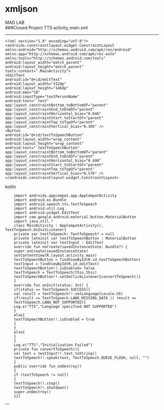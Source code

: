 # xmljson
MAD LAB
<br>
###Closed Project
TTS
activity_main.xml
_________________
    <?xml version="1.0" encoding="utf-8"?>
    <androidx.constraintlayout.widget.ConstraintLayout
    xmlns:android="http://schemas.android.com/apk/res/android"
    xmlns:app="http://schemas.android.com/apk/res-auto"
    xmlns:tools="http://schemas.android.com/tools"
    android:layout_width="match_parent"
    android:layout_height="match_parent"
    tools:context=".MainActivity">
    <EditText
    android:id="@+id/editText"
    android:layout_width="312dp"
    android:layout_height="146dp"
    android:ems="10"
    android:inputType="textPersonName"
    android:text=" text"
    app:layout_constraintBottom_toBottomOf="parent"
    app:layout_constraintEnd_toEndOf="parent"
    app:layout_constraintHorizontal_bias="0.646"
    app:layout_constraintStart_toStartOf="parent"
    app:layout_constraintTop_toTopOf="parent"
    app:layout_constraintVertical_bias="0.305" />
    <Button
    android:id="@+id/textToSpeechButton"
    android:layout_width="wrap_content"
    android:layout_height="wrap_content"
    android:text=" textToSpeechButton"
    app:layout_constraintBottom_toBottomOf="parent"
    app:layout_constraintEnd_toEndOf="parent"
    app:layout_constraintHorizontal_bias="0.498"
    app:layout_constraintStart_toStartOf="parent"
    app:layout_constraintTop_toTopOf="parent"
    app:layout_constraintVertical_bias="0.576" />
    </androidx.constraintlayout.widget.ConstraintLayout>

kotlin

        import androidx.appcompat.app.AppCompatActivity
        import android.os.Bundle
        import android.speech.tts.TextToSpeech
        import android.util.Log
        import android.widget.EditText
        import com.google.android.material.button.MaterialButton
        import java.util.*
        class MainActivity : AppCompatActivity(), TextToSpeech.OnInitListener{
        private var textToSpeech: TextToSpeech? = null
        private lateinit var textToSpeechButton : MaterialButton
        private lateinit var textInput : EditText
        override fun onCreate(savedInstanceState: Bundle?) {
        super.onCreate(savedInstanceState)
        setContentView(R.layout.activity_main)
        textToSpeechButton = findViewById(R.id.textToSpeechButton)
        textInput = findViewById(R.id.editText)
        textToSpeechButton!!.isEnabled= false
        textToSpeech = TextToSpeech(this,this)
        textToSpeechButton!!.setOnClickListener{convertToSpeech()}
        }
        override fun onInit(status: Int) {
        if(status == TextToSpeech.SUCCESS){
        val result = textToSpeech!!.setLanguage(Locale.US)
        if(result == TextToSpeech.LANG_MISSING_DATA || result ==
        TextToSpeech.LANG_NOT_SUPPORTED){
        Log.e("TTS","Language specified NOT SUPPORTED")
        }
        else{
        textToSpeechButton!!.isEnabled = true
        }
        }
        else{
        }
        }
        Log.e("TTS","Initialization Failed")
        private fun convertToSpeech(){
        val text = textInput!!.text.toString()
        textToSpeech!!.speak(text, TextToSpeech.QUEUE_FLUSH, null, "")
        }
        public override fun onDestroy()
        {
        if (textToSpeech != null)
        {
        textToSpeech!!.stop()
        textToSpeech!!.shutdown()
        super.onDestroy()
        }}}
'''
